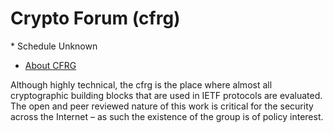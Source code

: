 # Crypto Forum (cfrg)
<IETFschedule>* Schedule Unknown</IETFschedule>
* [About CFRG](https://datatracker.ietf.org/group/cfrg/about/)

Although highly technical, the cfrg is the place where almost all cryptographic building blocks that are used in IETF protocols are evaluated. The open and peer reviewed nature of this work is critical for the security across the Internet – as such the existence of the group is of policy interest. 
